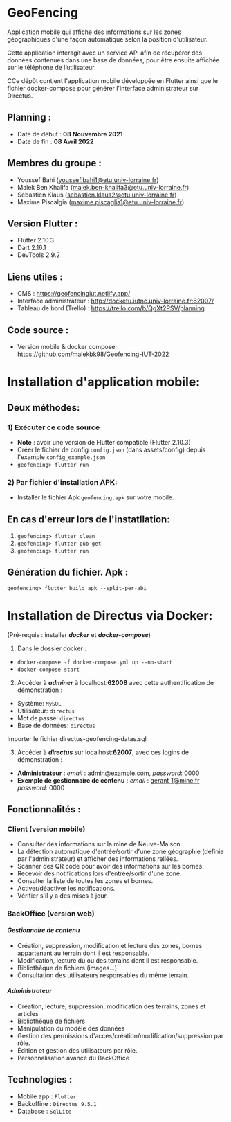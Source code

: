 # GeoFencing

Application mobile qui affiche des informations sur les zones géographiques d'une façon automatique selon la position d'utilisateur.

Cette application interagit avec un service API afin de récupérer des données contenues dans une base de données, pour être ensuite affichée sur le téléphone de l’utilisateur.

CCe dépôt contient l'application mobile développée en Flutter ainsi que le fichier docker-compose pour générer l'interface administrateur sur Directus.

## Planning :

- Date de début : **08 Nouvembre 2021**
- Date de fin : **08 Avril 2022**

## Membres du groupe :

- Youssef Bahi (youssef.bahi1@etu.univ-lorraine.fr)
- Malek Ben Khalifa (malek.ben-khalifa3@etu.univ-lorraine.fr)
- Sebastien Klaus (sebastien.klaus2@etu.univ-lorraine.fr)
- Maxime Piscalgia (maxime.piscaglia1@etu.univ-lorraine.fr)

## Version Flutter :

- Flutter 2.10.3
- Dart 2.16.1
- DevTools 2.9.2

## Liens utiles :

- CMS : https://geofencingiut.netlify.app/
- Interface administrateur : http://docketu.iutnc.univ-lorraine.fr:62007/
- Tableau de bord (Trello) : https://trello.com/b/QgXt2PSV/planning

## Code source :

- Version mobile & docker compose: https://github.com/malekbk98/Geofencing-IUT-2022

# Installation d'application mobile:

## Deux méthodes:

### 1) Exécuter ce code source

- **Note** : avoir une version de Flutter compatible (Flutter 2.10.3)
- Créer le fichier de config `config.json` (dans assets/config) depuis l'example `config_example.json`
- `geofencing> flutter run`

### 2) Par fichier d'installation APK:

- Installer le fichier Apk `geofencing.apk` sur votre mobile.

## En cas d'erreur lors de l'instatllation:

1. `geofencing> flutter clean`
2. `geofencing> flutter pub get`
3. `geofencing> flutter run`

## Génération du fichier. Apk :

`geofencing> flutter build apk --split-per-abi `

# Installation de Directus via Docker:

(Pré-requis : installer **_docker_** et **_docker-compose_**)

1. Dans le dossier docker :

- `docker-compose -f docker-compose.yml up --no-start`
- `docker-compose start`

2. Accéder à **_adminer_** à localhost:**62008** avec cette authentification de démonstration :

- Système: `MySQL`
- Utilisateur: `directus`
- Mot de passe: `directus`
- Base de données: `directus`

Importer le fichier directus-geofencing-datas.sql

3. Accéder à **_directus_** sur localhost:**62007**, avec ces logins de démonstration :

- **Administrateur** : _*email*_ : admin@example.com, _*password*_: 0000
- **Exemple de gestionnaire de contenu** : _*email*_ : gerant_1@mine.fr _*password*_: 0000

## Fonctionnalités :

### Client (version mobile)

- Consulter des informations sur la mine de Neuve-Maison.
- La détection automatique d'entrée/sortir d'une zone géographie (définie par l'administrateur) et afficher des informations reliées.
- Scanner des QR code pour avoir des informations sur les bornes.
- Recevoir des notifications lors d'entrée/sortir d'une zone.
- Consulter la liste de toutes les zones et bornes.
- Activer/déactiver les notifications.
- Vérifier s'il y a des mises à jour.

### BackOffice (version web)

#### _*Gestionnaire de contenu*_

- Création, suppression, modification et lecture des zones, bornes appartenant au terrain dont il est responsable.
- Modification, lecture du ou des terrains dont il est responsable.
- Bibliothèque de fichiers (images...).
- Consultation des utilisateurs responsables du même terrain.

#### _*Administrateur*_

- Création, lecture, suppression, modification des terrains, zones et articles
- Bibliothèque de fichiers
- Manipulation du modèle des données
- Gestion des permissions d'accès/création/modification/suppression par rôle.
- Édition et gestion des utilisateurs par rôle.
- Personnalisation avancé du BackOffice

## Technologies :

- Mobile app : `Flutter`
- Backoffine : `Directus 9.5.1`
- Database : `SqlLite`
